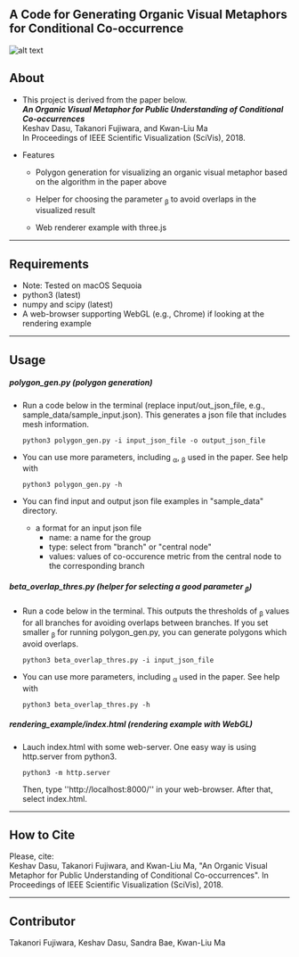 ## A Code for Generating Organic Visual Metaphors for Conditional Co-occurrence

![alt text](./img/bacteria_metaphor.png)

About
-----

* This project is derived from the paper below.     
***An Organic Visual Metaphor for Public Understanding of Conditional Co-occurrences***    
Keshav Dasu, Takanori Fujiwara, and Kwan-Liu Ma    
In Proceedings of IEEE Scientific Visualization (SciVis), 2018.

* Features
  * Polygon generation for visualizing an organic visual metaphor based on the algorithm in the paper above

  * Helper for choosing the parameter <sub>&beta;</sub> to avoid overlaps in the visualized result

  * Web renderer example with three.js

******

Requirements
-----
* Note: Tested on macOS Sequoia
* python3 (latest)
* numpy and scipy (latest)
* A web-browser supporting WebGL (e.g., Chrome) if looking at the rendering example

******

Usage
-----
##### polygon_gen.py (polygon generation)

* Run a code below in the terminal (replace input/out_json_file, e.g., sample_data/sample_input.json). This generates a json file that includes mesh information. 

  `python3 polygon_gen.py -i input_json_file -o output_json_file`

* You can use more parameters, including <sub>&alpha;</sub>, <sub>&beta;</sub> used in the paper. See help with

  `python3 polygon_gen.py -h`

* You can find input and output json file examples in "sample_data" directory.

  * a format for an input json file
     - name: a name for the group
     - type: select from "branch" or "central node"
     - values: values of co-occurence metric from the central node to the corresponding branch

##### beta_overlap_thres.py (helper for selecting a good parameter <sub>&beta;</sub>)
* Run a code below in the terminal. This outputs the thresholds of <sub>&beta;</sub> values for all branches for avoiding overlaps between branches. If you set smaller <sub>&beta;</sub> for running polygon_gen.py, you can generate polygons which avoid overlaps.

  `python3 beta_overlap_thres.py -i input_json_file`

* You can use more parameters, including <sub>&alpha;</sub> used in the paper. See help with

    `python3 beta_overlap_thres.py -h`

##### rendering_example/index.html (rendering example with WebGL)
* Lauch index.html with some web-server. One easy way is using http.server from python3.

  `python3 -m http.server`

  Then, type ''http://localhost:8000/'' in your web-browser. After that, select index.html.

******

## How to Cite
Please, cite:    
Keshav Dasu, Takanori Fujiwara, and Kwan-Liu Ma, "An Organic Visual Metaphor for Public Understanding of Conditional Co-occurrences". In Proceedings of IEEE Scientific Visualization (SciVis), 2018.

******

## Contributor
Takanori Fujiwara, Keshav Dasu, Sandra Bae, Kwan-Liu Ma
